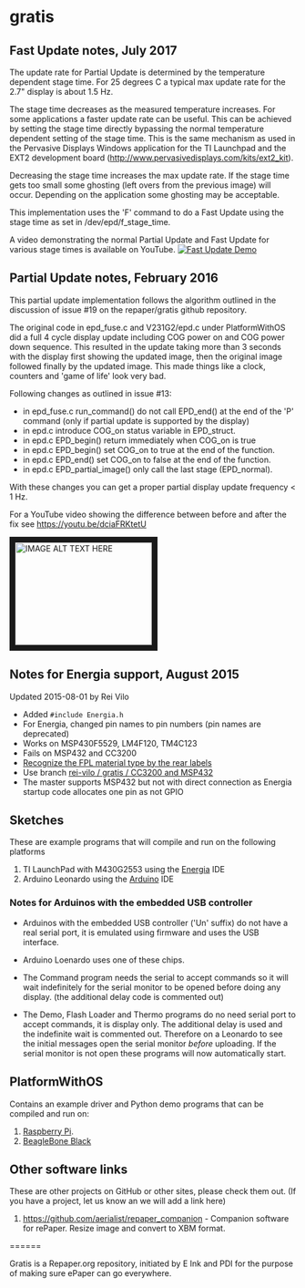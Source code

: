 # gratis
## Fast Update notes, July 2017

The update rate for Partial Update is determined by the temperature dependent stage time.
For 25 degrees C a typical max update rate for the 2.7" display is about 1.5 Hz.

The stage time decreases as the measured temperature increases.
For some applications a faster update rate can be useful.
This can be achieved by setting the stage time directly bypassing the normal temperature
dependent setting of the stage time.
This is the same mechanism as used in the Pervasive Displays Windows application for the
TI Launchpad and the EXT2 development board (http://www.pervasivedisplays.com/kits/ext2_kit).
  
Decreasing the stage time increases the max update rate. If the stage time gets too small
some ghosting (left overs from the previous image) will occur.
Depending on the application some ghosting may be acceptable.

This implementation uses the 'F' command to do a Fast Update using the stage time as set in
/dev/epd/f_stage_time. 

A video demonstrating the normal Partial Update and Fast Update for various stage times is
available on YouTube.
[![Fast Update Demo](https://img.youtube.com/vi/neGKnfJFHx4/0.jpg)](https://www.youtube.com/watch?v=neGKnfJFHx4)

## Partial Update notes, February 2016

This partial update implementation follows the algorithm outlined
in the discussion of issue #19 on the repaper/gratis github repository.

The original code in epd_fuse.c and V231G2/epd.c under PlatformWithOS did a full 4 cycle display update
including COG power on and COG power down sequence.
This resulted in the update taking more than 3 seconds with the display first showing the updated image,
then the original image followed finally by the updated image.
This made things like a clock, counters and 'game of life' look very bad.

Following changes as outlined in issue #13:
* in epd_fuse.c run_command() do not call EPD_end() at the end of the 'P' command (only if partial update is supported by the display)
* in epd.c introduce COG_on status variable in EPD_struct.
* in epd.c EPD_begin() return immediately when COG_on is true
* in epd.c EPD_begin() set COG_on to true at the end of the function.
* in epd.c EPD_end() set COG_on to false at the end of the function.
* in epd.c EPD_partial_image() only call the last stage (EPD_normal).

With these changes you can get a proper partial display update frequency < 1 Hz.

For a YouTube video showing the difference between before and after the fix see https://youtu.be/dciaFRKtetU

<a href="http://www.youtube.com/watch?feature=player_embedded&v=dciaFRKtetU" target="_blank"><img src="http://img.youtube.com/vi/dciaFRKtetU/0.jpg" alt="IMAGE ALT TEXT HERE" width="240" height="180" border="10" /></a>

## Notes for Energia support, August 2015

Updated 2015-08-01 by Rei Vilo

* Added `#include Energia.h`
* For Energia, changed pin names to pin numbers (pin names are deprecated)
* Works on MSP430F5529, LM4F120, TM4C123
* Fails on MSP432 and CC3200
* [Recognize the FPL material type by the rear labels](http://www.pervasivedisplays.com/products/label_info)
* Use branch [rei-vilo / gratis / CC3200 and MSP432](https://github.com/rei-vilo/gratis/tree/CC3200-and-MSP432)
* The master supports MSP432 but not with direct connection as Energia startup code allocates
  one pin as not GPIO

## Sketches

These are example programs that will compile and run on the following platforms

1. TI LaunchPad with M430G2553 using the [Energia](https://github.com/energia) IDE
2. Arduino Leonardo using the [Arduino](http://arduino.cc) IDE

### Notes for Arduinos with the embedded USB controller

* Arduinos with the embedded USB controller ('Un' suffix) do not have
  a real serial port, it is emulated using firmware and uses the USB
  interface.

* Arduino Loenardo uses one of these chips.

* The Command program needs the serial to accept commands so it will
  wait indefinitely for the serial monitor to be opened before doing
  any display. (the additional delay code is commented out)

* The Demo, Flash Loader and Thermo programs do no need serial port to
  accept commands, it is display only.  The additional delay is used
  and the indefinite wait is commented out.  Therefore on a Leonardo
  to see the initial messages open the serial monitor *before*
  uploading.  If the serial monitor is not open these programs will
  now automatically start.


## PlatformWithOS

Contains an example driver and Python demo programs that can be
compiled and run on:

1. [Raspberry Pi](http://www.raspberrypi.org/).
2. [BeagleBone Black](http://www.beagleboard.org/)

## Other software links

These are other projects on GitHub or other sites, please check them out.
(If you have a project, let us know an we will add a link here)

1. https://github.com/aerialist/repaper_companion - Companion software for rePaper. Resize image and convert to XBM format.


======

Gratis is a Repaper.org repository, initiated by E Ink and PDI for the purpose of making sure ePaper can go everywhere.

